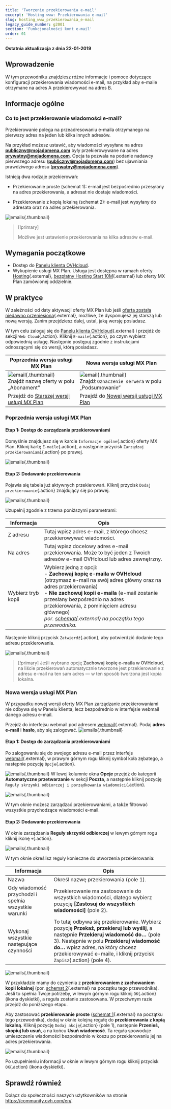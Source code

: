 ```yaml
---
title: 'Tworzenie przekierowania e-mail'
excerpt: 'Hosting www: Przekierowania e-mail'
slug: hosting_www_przekierowania_e-mail
legacy_guide_number: g2001
section: 'Funkcjonalności kont e-mail'
order: 01
---
```


**Ostatnia aktualizacja z dnia 22-01-2019**

## Wprowadzenie

W tym przewodniku znajdziesz różne informacje i pomoce dotyczące konfiguracji przekierowania wiadomości e-mail, na przykład aby e-maile otrzymane na adres A przekierowywać na adres B.

## Informacje ogólne

### Co to jest przekierowanie wiadomości e-mail?

Przekierowanie polega na przeadresowaniu e-maila otrzymanego na pierwszy adres na jeden lub kilka innych adresów.

Na przykład możesz ustawić, aby wiadomości wysyłane na adres **publiczny@mojadomena.com** były przekierowywane na adres **prywatny@mojadomena.com**. Opcja ta pozwala na podanie nadawcy pierwszego adresu (**publiczny@mojadomena.com**) bez ujawniania prawdziwego adresu (**prywatny@mojadomena.com**).

Istnieją dwa rodzaje przekierowań: 

- Przekierowanie proste (schemat 1): e-mail jest bezpośrednio przesyłany na adres przekierowania, a adresat nie dostaje wiadomości. 

- Przekierowanie z kopią lokalną (schemat 2): e-mail jest wysyłany do adresata oraz na adres przekierowania.

![emails](images/schema-redirect.png){.thumbnail}

> [!primary]
>
> Możliwe jest ustawienie przekierowania na kilka adresów e-mail.

## Wymagania początkowe

- Dostęp do [Panelu klienta OVHcloud](https://www.ovh.com/auth/?action=gotomanager&from=https://www.ovh.pl/&ovhSubsidiary=pl).
- Wykupienie usługi MX Plan. Usługa jest dostępna w ramach oferty [Hosting](https://www.ovhcloud.com/pl/web-hosting/){.external}, [bezpłatny Hosting Start 10M](https://www.ovhcloud.com/pl/domains/free-web-hosting/){.external} lub oferty MX Plan zamówionej oddzielnie.

## W praktyce

W zależności od daty aktywacji oferty MX Plan lub jeśli [oferta została niedawno przeniesiona](https://www.ovhcloud.com/pl/web-hosting/mxplan-migration/){.external}, możliwe, że dysponujesz jej starszą lub nową wersją. Zanim przejdziesz dalej, ustal, jaką wersję posiadasz. 

W tym celu zaloguj się do [Panelu klienta OVHcloud](https://www.ovh.com/auth/?action=gotomanager&from=https://www.ovh.pl/&ovhSubsidiary=pl){.external} i przejdź do sekcji `Web Cloud`{.action}. Kliknij `E-maile`{.action}, po czym wybierz odpowiednią usługę. Następnie postępuj zgodnie z instrukcjami odnoszącymi się do wersji, którą posiadasz.

|Poprzednia wersja usługi MX Plan|Nowa wersja usługi MX Plan|
|---|---|
|![email](images/mxplan-starter-legacy.png){.thumbnail}<br> Znajdź nazwę oferty w polu „Abonament”|![email](images/mxplan-starter-new.png){.thumbnail}<br>Znajdź `Oznaczenie serwera` w polu „Podsumowanie”|
|Przejdź do [Starszej wersji usługi MX Plan](./#poprzednia-wersja-uslugi-mx-plan)|Przejdź do [Nowej wersji usługi MX Plan](./#nowa-wersja-uslugi-mx-plan_1)|

### Poprzednia wersja usługi MX Plan

#### Etap 1: Dostęp do zarządzania przekierowaniami
Domyślnie znajdujesz się w karcie `Informacje ogólne`{.action} oferty MX Plan. Kliknij kartę `E-maile`{.action}, a następnie przycisk `Zarządzaj przekierowaniami`{.action} po prawej.

![emails](images/mxplan-legacy-1.png){.thumbnail}


#### Etap 2: Dodawanie przekierowania

Pojawia się tabela już aktywnych przekierowań. Kliknij przycisk `Dodaj przekierowanie`{.action} znajdujący się po prawej.

![emails](images/mxplan-legacy-2.png){.thumbnail}

Uzupełnij zgodnie z trzema poniższymi parametrami:

|Informacja|Opis| 
|---|---|  
|Z adresu |Tutaj wpisz adres e-mail, z którego chcesz przekierowywać wiadomości.|  
|Na adres|Tutaj wpisz docelowy adres e-mail przekierowania. Może to być jeden z Twoich adresów e-mail OVHcloud lub adres zewnętrzny.|
|Wybierz tryb kopii|Wybierz jedną z opcji: <br> - **Zachowaj kopię e-maila w OVHcloud** (otrzymasz e-mail na swój adres główny oraz na adres przekierowania) <br> - **Nie zachowuj kopii e-maila** (e-mail zostanie przesłany bezpośrednio na adres przekierowania, z pominięciem adresu głównego) <br> *por. [schemat](./#informacje-ogolne){.external} na początku tego przewodnika.*|

Następnie kliknij przycisk `Zatwierdź`{.action}, aby potwierdzić dodanie tego adresu przekierowania.

![emails](images/mxplan-legacy-3.png){.thumbnail}

> [!primary]
> Jeśli wybrano opcję **Zachowaj kopię e-maila w OVHcloud**, na liście przekierowań automatycznie tworzone jest przekierowanie z adresu e-mail na ten sam adres
> — w ten sposób tworzona jest kopia lokalna.
> 

### Nowa wersja usługi MX Plan

W przypadku nowej wersji oferty MX Plan zarządzanie przekierowaniami nie odbywa się w Panelu klienta, lecz bezpośrednio w interfejsie webmail danego adresu e-mail.

Przejdź do interfejsu webmail pod adresem [webmail](https://www.ovh.pl/mail/){.external}. Podaj **adres e-mail** i **hasło**, aby się zalogować.
![emails](images/webmail.png){.thumbnail}

#### Etap 1: Dostęp do zarządzania przekierowaniami

Po zalogowaniu się do swojego adresu e-mail przez interfejs [webmail](https://www.ovh.pl/mail/){.external}, w prawym górnym rogu kliknij symbol koła zębatego, a następnie pozycję `Opcje`{.action}.

![emails](images/mxplan-new-1.png){.thumbnail}
W lewej kolumnie okna **Opcje** przejdź do kategorii **Automatyczne przetwarzanie** w sekcji **Poczta**, a następnie kliknij pozycję `Reguły skrzynki odbiorczej i porządkowania wiadomości`{.action}. 

![emails](images/mxplan-new-2.png){.thumbnail}

W tym oknie możesz zarządzać przekierowaniami, a także filtrować wszystkie przychodzące wiadomości e-mail.

#### Etap 2: Dodawanie przekierowania

W oknie zarządzania **Reguły skrzynki odbiorczej** w lewym górnym rogu kliknij ikonę `+`{.action}.

![emails](images/mxplan-new-3.png){.thumbnail}

W tym oknie określisz reguły konieczne do utworzenia przekierowania:

|Informacja|Opis| 
|---|---|  
|Nazwa |Określ nazwę przekierowania (pole 1).|  
|Gdy wiadomość przychodzi i spełnia wszystkie warunki| Przekierowanie ma zastosowanie do wszystkich wiadomości, dlatego wybierz pozycję **[Zastosuj do wszystkich wiadomości]** (pole 2).|
|Wykonaj wszystkie następujące czynności|To tutaj odbywa się przekierowanie. Wybierz pozycję **Przekaż, przekieruj lub wyślij**, a następnie **Przekieruj wiadomość do…** (pole 3). Następnie w polu **Przekieruj wiadomość do…** wpisz adres, na który chcesz przekierowywać e-maile, i kliknij przycisk `Zapisz`{.action} (pole 4).|


![emails](images/mxplan-new-4.png){.thumbnail}

W przykładzie mamy do czynienia z **przekierowaniem z zachowaniem kopii lokalnej** (por. [schemat 2](./#informacje-ogolne){.external} na początku tego przewodnika). Jeśli to spełnia Twoje potrzeby, w lewym górnym rogu kliknij `OK`{.action} (ikona dyskietki), a reguła zostanie zastosowana. W przeciwnym razie przejdź do poniższego etapu.



Aby zastosować **przekierowanie proste** ([schemat 1](./#informacje-ogolne){.external} na początku tego przewodnika), dodaj w oknie kolejną regułę do **przekierowania z kopią lokalną**. Kliknij pozycję `Dodaj akcję`{.action} (pole 1), następnie **Przenieś, skopiuj lub usuń**, a na końcu **Usuń wiadomość**. Ta reguła spowoduje umieszczenie wiadomości bezpośrednio w koszu po przekierowaniu jej na adres przekierowania.

![emails](images/mxplan-new-5.png){.thumbnail}

Po uzupełnieniu informacji w oknie w lewym górnym rogu kliknij przycisk `OK`{.action} (ikona dyskietki).

## Sprawdź również

Dołącz do społeczności naszych użytkowników na stronie <https://community.ovh.com/en/>.